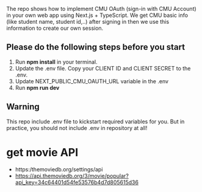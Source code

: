 The repo shows how to implement CMU OAuth (sign-in with CMU Account) in your own web app using Next.js + TypeScript. We get CMU basic info (like student name, student id,..) after signing in then we use this information to create our own session.

## Please do the following steps before you start

1. Run **npm install** in your terminal.
2. Update the .env file. Copy your CLIENT ID and CLIENT SECRET to the .env.
3. Update NEXT_PUBLIC_CMU_OAUTH_URL variable in the .env
4. Run **npm run dev**

## Warning

This repo include .env file to kickstart required variables for you. But in practice, you should not include .env in repository at all!

# get movie API
- https:/themoviedb.org/settings/api
- https://api.themoviedb.org/3/movie/popular?api_key=34c64401d54fe53576b4d7d805615d36



